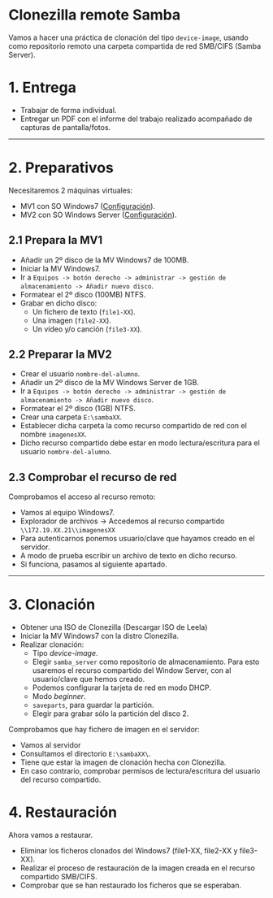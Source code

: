 
# Clonezilla remote Samba

Vamos a hacer una práctica de clonación del tipo `device-image`, usando
como repositorio remoto una carpeta compartida de red SMB/CIFS (Samba Server).

# 1. Entrega

* Trabajar de forma individual.
* Entregar un PDF con el informe del trabajo realizado acompañado de capturas
de pantalla/fotos.

---

# 2. Preparativos

Necesitaremos 2 máquinas virtuales:
* MV1 con SO Windows7 ([Configuración](../../global/configuracion/windows.md)).
* MV2 con SO Windows Server ([Configuración](../../global/configuracion/windows-server.md)).

## 2.1 Prepara la MV1

* Añadir un 2º disco de la MV Windows7 de 100MB.
* Iniciar la MV Windows7.
* Ir a `Equipos -> botón derecho -> administrar -> gestión de almacenamiento -> Añadir nuevo disco`.
* Formatear el 2º disco (100MB) NTFS.
* Grabar en dicho disco:
    * Un fichero de texto (`file1-XX`).
    * Una imagen (`file2-XX`).
    * Un vídeo y/o canción (`file3-XX`).

## 2.2 Preparar la MV2

* Crear el usuario `nombre-del-alumno`.
* Añadir un 2º disco de la MV Windows Server de 1GB.
* Ir a `Equipos -> botón derecho -> administrar -> gestión de almacenamiento -> Añadir nuevo disco`.
* Formatear el 2º disco (1GB) NTFS.
* Crear una carpeta `E:\sambaXX`.
* Establecer dicha carpeta la como recurso compartido de red con el nombre `imagenesXX`.
* Dicho recurso compartido debe estar en modo lectura/escritura para el usuario `nombre-del-alumno`.

## 2.3 Comprobar el recurso de red

Comprobamos el acceso al recurso remoto:
* Vamos al equipo Windows7.
* Explorador de archivos -> Accedemos al recurso compartido `\\172.19.XX.21\\imagenesXX`
* Para autenticarnos ponemos usuario/clave que hayamos creado en el servidor.
* A modo de prueba escribir un archivo de texto en dicho recurso.
* Si funciona, pasamos al siguiente apartado.

---

# 3. Clonación

* Obtener una ISO de Clonezilla (Descargar ISO de Leela)
* Iniciar la MV Windows7 con la distro Clonezilla.
* Realizar clonación:
    * Tipo *device-image*.
    * Elegir `samba_server` como repositorio de almacenamiento. Para esto usaremos el recurso compartido del Window Server, con al usuario/clave que hemos creado.
    * Podemos configurar la tarjeta de red en modo DHCP.
    * Modo *beginner*.
    * `saveparts`, para guardar la partición.
    * Elegir para grabar sólo la partición del disco 2.

Comprobamos que hay fichero de imagen en el servidor:
* Vamos al servidor
* Consultamos el directorio `E:\sambaXX\`.
* Tiene que estar la imagen de clonación hecha con Clonezilla.
* En caso contrario, comprobar permisos de lectura/escritura del usuario del recurso compartido.

# 4. Restauración

Ahora vamos a restaurar.
* Eliminar los ficheros clonados del Windows7 (file1-XX, file2-XX y file3-XX).
* Realizar el proceso de restauración de la imagen creada en el recurso compartido SMB/CIFS.
* Comprobar que se han restaurado los ficheros que se esperaban.
